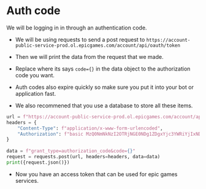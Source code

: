 # Auth code
We will be logging in in through an authentication code.

- We will be using requests to send a post request to `https://account-public-service-prod.ol.epicgames.com/account/api/oauth/token` 

- Then we will print the data from the request that we made.

- Replace where its says `code={}` in the data object to the authorization code you want. 

- Auth codes also expire quickly so make sure you put it into your bot or application fast.

- We also recommened that you use a database to store all these items. 

```python
url = f"https://account-public-service-prod.ol.epicgames.com/account/api/oauth/token"
headers = {
    "Content-Type": f"application/x-www-form-urlencoded",
    "Authorization": f"basic MzQ0NmNkNzI2OTRjNGE0NDg1ZDgxYjc3YWRiYjIxNDE6OTIwOWQ0YTVlMjVhNDU3ZmI5YjA3NDg5ZDMxM2I0MWE="
}
    
data = f"grant_type=authorization_code&code={}"
request = requests.post(url, headers=headers, data=data)
print({request.json()})
```

- Now you have an access token that can be used for epic games services.
